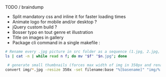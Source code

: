 TODO / braindump
* Split mandatory css and inline it for faster loading times
* Animate logo for mobile and/or desktop ?
* jQuery custom build ?
* Bosser typo en tout genre et illustration
* Title on images in gallery
* Package cli command in a single makefile :

```bash
# Rename every .jpg picture in src folder as a sequence (1.jpg, 2.jpg, 3.jpg, ...) :
ls | cat -n | while read n f; do mv "$f" "$n.jpg"; done

 # generate small thumbnails (forces max width of img in 350px and rename with suffix -small while keeping basename):
convert img/*.jpg -resize 350x -set filename:base "%[basename]" "img/%[filename:base]-small.jpg"
```
